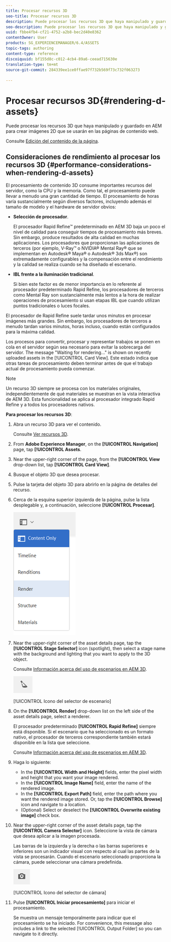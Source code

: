 ```yaml
---
title: Procesar recursos 3D
seo-title: Procesar recursos 3D
description: Puede procesar los recursos 3D que haya manipulado y guardado en AEM para crear imágenes 2D que se usarán en las páginas de contenido web.
seo-description: Puede procesar los recursos 3D que haya manipulado y guardado en AEM para crear imágenes 2D que se usarán en las páginas de contenido web.
uuid: fbbe4fb4-cf21-4752-a2b8-bec2d40e8362
contentOwner: User
products: SG_EXPERIENCEMANAGER/6.4/ASSETS
topic-tags: authoring
content-type: reference
discoiquuid: bf155d8c-c012-4cb4-89a6-ceead715630e
translation-type: tm+mt
source-git-commit: 284339ee1ce0ffae97f732b569f73c732f063273

---
```



# Procesar recursos 3D{#rendering-d-assets}

Puede procesar los recursos 3D que haya manipulado y guardado en AEM para crear imágenes 2D que se usarán en las páginas de contenido web.

Consulte [Edición del contenido de la página](/help/sites-authoring/qg-page-authoring.md#editing-your-page-content).

## Consideraciones de rendimiento al procesar los recursos 3D {#performance-considerations-when-rendering-d-assets}

El procesamiento de contenido 3D consume importantes recursos del servidor, como la CPU y la memoria. Como tal, el procesamiento puede llevar a menudo una gran cantidad de tiempo. El procesamiento de horas varía sustancialmente según diversos factores, incluyendo además el tamaño de modelo y el hardware de servidor obvios:

* **Selección de procesador**.

    El procesador Rapid Refine™ predeterminado en AEM 3D baja un poco el nivel de calidad para conseguir tiempos de procesamiento más breves. Sin embargo, produce resultados de alta calidad en muchas aplicaciones. Los procesadores que proporcionan las aplicaciones de terceros (por ejemplo, V-Ray™ o NVIDIA® Mental Ray® que se implementan en Autodesk® Maya® o Autodesk® 3ds Max®) son extremadamente configurables y la compensación entre el rendimiento y la calidad se realiza cuando se ha diseñado el escenario.

* **IBL frente a la iluminación tradicional**.

   Si bien este factor es de menor importancia en lo referente al procesador predeterminado Rapid Refine, los procesadores de terceros como Mental Ray son sustancialmente más lentos a la hora de realizar operaciones de procesamiento si usan etapas IBL que cuando utilizan puntos tradicionales o luces focales.

El procesador de Rapid Refine suele tardar unos minutos en procesar imágenes más grandes. Sin embargo, los procesadores de terceros a menudo tardan varios minutos, horas incluso, cuando están configurados para la máxima calidad.

Los procesos para convertir, procesar y representar trabajos se ponen en cola en el servidor según sea necesario para evitar la sobrecarga del servidor. The message &quot;Waiting for rendering...&quot; is shown on recently uploaded assets in the [!UICONTROL Card View]. Este estado indica que otras tareas de procesamiento deben terminar antes de que el trabajo actual de procesamiento pueda comenzar.

>[!NOTE]
>
>Un recurso 3D siempre se procesa con los materiales originales, independientemente de qué materiales se muestran en la vista interactiva de AEM 3D. Esta funcionalidad se aplica al procesador integrado Rapid Refine y a todos los procesadores nativos.

**Para procesar los recursos 3D**:

1. Abra un recurso 3D para ver el contenido.

   Consulte [Ver recursos 3D](/help/sites-classic-ui-authoring/classicui-view-3d-assets.md).

1. From **Adobe Experience Manager**, on the **[!UICONTROL Navigation]** page, tap **[!UICONTROL Assets**.
1. Near the upper-right corner of the page, from the **[!UICONTROL View** drop-down list, tap **[!UICONTROL Card View]**.
1. Busque el objeto 3D que desea procesar.

1. Pulse la tarjeta del objeto 3D para abrirlo en la página de detalles del recurso.
1. Cerca de la esquina superior izquierda de la página, pulse la lista desplegable y, a continuación, seleccione **[!UICONTROL Procesar]**.

   ![chlimage_1-13](assets/chlimage_1-13.png)

1. Near the upper-right corner of the asset details page, tap the **[!UICONTROL Stage Selector]** icon (spotlight), then select a stage name with the background and lighting that you want to apply to the 3D object.

   Consulte [Información acerca del uso de escenarios en AEM 3D](/help/sites-classic-ui-authoring/classicui-stages-aem3d.md).

   ![chlimage_1-14](assets/chlimage_1-14.png)

   [!UICONTROL Icono del selector de escenario]

1. On the **[!UICONTROL Render]** drop-down list on the left side of the asset details page, select a renderer.

   El procesador predeterminado **[!UICONTROL Rapid Refine]** siempre está disponible. Si el escenario que ha seleccionado es un formato nativo, el procesador de terceros correspondiente también estará disponible en la lista que seleccione.

   Consulte [Información acerca del uso de escenarios en AEM 3D](/help/sites-classic-ui-authoring/classicui-stages-aem3d.md).

1. Haga lo siguiente:

   * In the **[!UICONTROL Width and Height]** fields, enter the pixel width and height that you want your image rendered.
   * In the **[!UICONTROL Image Name]** field, enter the name of the rendered image.
   * In the **[!UICONTROL Export Path]** field, enter the path where you want the rendered image stored. Or, tap the **[!UICONTROL Browse]** icon and navigate to a location.
   * (Optional) Select or deselect the **[!UICONTROL Overwrite existing image]** check box.

1. Near the upper-right corner of the asset details page, tap the **[!UICONTROL Camera Selector]** icon. Seleccione la vista de cámara que desea aplicar a la imagen procesada.

   Las barras de la izquierda y la derecha o las barras superiores e inferiores son un indicador visual con respecto al cual las partes de la vista se procesarán. Cuando el escenario seleccionado proporciona la cámara, puede seleccionar una cámara predefinida.

   ![chlimage_1-15](assets/chlimage_1-15.png)

   [!UICONTROL Icono del selector de cámara]

1. Pulse **[!UICONTROL Iniciar procesamiento]** para iniciar el procesamiento.

   Se muestra un mensaje temporalmente para indicar que el procesamiento se ha iniciado. For convenience, this message also includes a link to the selected [!UICONTROL Output Folder] so you can navigate to it directly.

